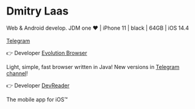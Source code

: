 <h1 align="left">Dmitry Laas</h1>
<p align="left">Web & Android develop. JDM one ❤ | iPhone 11 | black | 64GB | iOS 14.4 <br><br><a href="https://t.me/dmitrylaas">Telegram</a></p>

👉 Developer [Evolution Browser](https://github.com/dmitrylaas/Evolution-Browser) 

Light, simple, fast browser written in Java! New versions in [Telegram channel](https://t.me/evobrowser)!

👉 Developer [DevReader](https://github.com/devreader/app-flutter) 

The mobile app for iOS™
